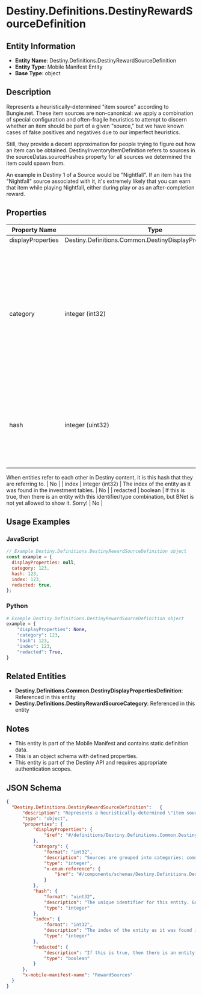 # Destiny.Definitions.DestinyRewardSourceDefinition

## Entity Information
- **Entity Name**: Destiny.Definitions.DestinyRewardSourceDefinition
- **Entity Type**: Mobile Manifest Entity
- **Base Type**: object

## Description
Represents a heuristically-determined "item source" according to Bungie.net. These item sources are non-canonical: we apply a combination of special configuration and often-fragile heuristics to attempt to discern whether an item should be part of a given "source," but we have known cases of false positives and negatives due to our imperfect heuristics.
Still, they provide a decent approximation for people trying to figure out how an item can be obtained. DestinyInventoryItemDefinition refers to sources in the sourceDatas.sourceHashes property for all sources we determined the item could spawn from.
An example in Destiny 1 of a Source would be "Nightfall". If an item has the "Nightfall" source associated with it, it's extremely likely that you can earn that item while playing Nightfall, either during play or as an after-completion reward.

## Properties

| Property Name | Type | Description | Required |
|---------------|------|-------------|----------|
| displayProperties | Destiny.Definitions.Common.DestinyDisplayPropertiesDefinition |  | No |
| category | integer (int32) | Sources are grouped into categories: common ways that items are provided. I hope to see this expand in Destiny 2 once we have time to generate accurate reward source data. | No |
| hash | integer (uint32) | The unique identifier for this entity. Guaranteed to be unique for the type of entity, but not globally.
When entities refer to each other in Destiny content, it is this hash that they are referring to. | No |
| index | integer (int32) | The index of the entity as it was found in the investment tables. | No |
| redacted | boolean | If this is true, then there is an entity with this identifier/type combination, but BNet is not yet allowed to show it. Sorry! | No |

## Usage Examples

### JavaScript
```javascript
// Example Destiny.Definitions.DestinyRewardSourceDefinition object
const example = {
  displayProperties: null,
  category: 123,
  hash: 123,
  index: 123,
  redacted: true,
};
```

### Python
```python
# Example Destiny.Definitions.DestinyRewardSourceDefinition object
example = {
    "displayProperties": None,
    "category": 123,
    "hash": 123,
    "index": 123,
    "redacted": True,
}
```

## Related Entities
- **Destiny.Definitions.Common.DestinyDisplayPropertiesDefinition**: Referenced in this entity
- **Destiny.Definitions.DestinyRewardSourceCategory**: Referenced in this entity

## Notes
- This entity is part of the Mobile Manifest and contains static definition data.
- This is an object schema with defined properties.
- This entity is part of the Destiny API and requires appropriate authentication scopes.

## JSON Schema
```json
{
  "Destiny.Definitions.DestinyRewardSourceDefinition":   {
      "description": "Represents a heuristically-determined \"item source\" according to Bungie.net. These item sources are non-canonical: we apply a combination of special configuration and often-fragile heuristics to attempt to discern whether an item should be part of a given \"source,\" but we have known cases of false positives and negatives due to our imperfect heuristics.\r\nStill, they provide a decent approximation for people trying to figure out how an item can be obtained. DestinyInventoryItemDefinition refers to sources in the sourceDatas.sourceHashes property for all sources we determined the item could spawn from.\r\nAn example in Destiny 1 of a Source would be \"Nightfall\". If an item has the \"Nightfall\" source associated with it, it's extremely likely that you can earn that item while playing Nightfall, either during play or as an after-completion reward.",
      "type": "object",
      "properties": {
          "displayProperties": {
              "$ref": "#/definitions/Destiny.Definitions.Common.DestinyDisplayPropertiesDefinition"
          },
          "category": {
              "format": "int32",
              "description": "Sources are grouped into categories: common ways that items are provided. I hope to see this expand in Destiny 2 once we have time to generate accurate reward source data.",
              "type": "integer",
              "x-enum-reference": {
                  "$ref": "#/components/schemas/Destiny.Definitions.DestinyRewardSourceCategory"
              }
          },
          "hash": {
              "format": "uint32",
              "description": "The unique identifier for this entity. Guaranteed to be unique for the type of entity, but not globally.\r\nWhen entities refer to each other in Destiny content, it is this hash that they are referring to.",
              "type": "integer"
          },
          "index": {
              "format": "int32",
              "description": "The index of the entity as it was found in the investment tables.",
              "type": "integer"
          },
          "redacted": {
              "description": "If this is true, then there is an entity with this identifier/type combination, but BNet is not yet allowed to show it. Sorry!",
              "type": "boolean"
          }
      },
      "x-mobile-manifest-name": "RewardSources"
  }
}
```
